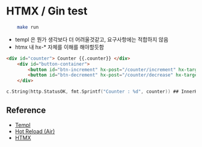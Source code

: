 # HTMX / Gin test

```sh
    make run
```

- templ 은 뭔가 생각보다 더 어려울것같고, 요구사항에는 적합하지 않음
- htmx 내 hx-* 자체를 이해를 해야할듯함

```html
<div id="counter"> Counter {{.counter}} </div>
    <div id="button-container">
        <button id="btn-increment" hx-post="/counter/increment" hx-target="#counter"> Increment </button> ## 여기서 #counter 의 id 값을 innerHTML로 수정하는 거임
        <button id="btn-decrement" hx-post="/counter/decrease" hx-target="#counter"> Decrement</button>
    </div>
```

```go
c.String(http.StatusOK, fmt.Sprintf("Counter : %d", counter)) ## InnerHTML
```

## Reference

- <a href="https://templ.guide/project-structure/project-structure"> Templ </a>
- <a href="https://github.com/air-verse/air"> Hot Reload (Air) </a>
- <a href="https://htmx.org/docs/"> HTMX </a>